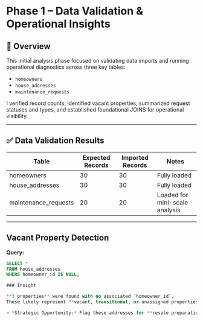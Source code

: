 # Phase 1 – Data Validation & Operational Insights

## 🧾 Overview

This initial analysis phase focused on validating data imports and running operational diagnostics across three key tables:  
- `homeowners`  
- `house_addresses`  
- `maintenance_requests`  

I verified record counts, identified vacant properties, summarized request statuses and types, and established foundational JOINS for operational visibility.

---

## ✅ Data Validation Results

| Table                 | Expected Records | Imported Records | Notes                           |
|----------------------|------------------|------------------|----------------------------------|
| homeowners           | 30               | 30               | Fully loaded                    |
| house_addresses      | 30               | 30               | Fully loaded                    |
| maintenance_requests | 20               | 20               | Loaded for mini-scale analysis  |

---

## Vacant Property Detection

**Query:**  
```sql
SELECT *  
FROM house_addresses  
WHERE homeowner_id IS NULL;

### Insight

**3 properties** were found with no associated `homeowner_id`.  
These likely represent **vacant, transitional, or unassigned properties**.

> *Strategic Opportunity:* Flag these addresses for **resale preparation, rental onboarding, or inspection cycle planning**. This early diagnostic supports proactive asset utilization in HOA operations.

